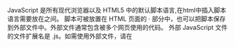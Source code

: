 JavaScript 是所有现代浏览器以及 HTML5 中的默认脚本语言,在html中插入脚本语言需要放在<scrip></scrip>之间。
脚本可被放置在 HTML 页面的 <body>·<head> 部分中，也可以把脚本保存到外部文件中。外部文件通常包含被多个网页使用的代码。
外部 JavaScript 文件的文件扩展名是 .js。如需使用外部文件，请在 <script> 标签的 "src" 属性中设置该 .js 文件：
JavaScript 是一个脚本语言，在编程语言中固定值称为字面量
